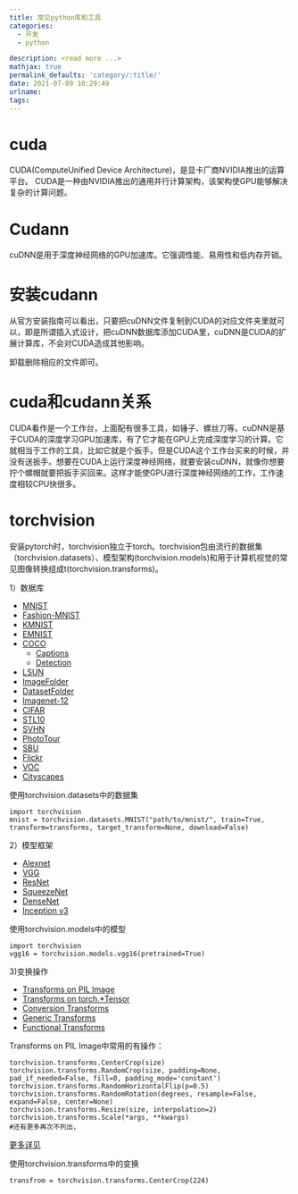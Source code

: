 ```yaml
---
title: 常见python库和工具
categories:
  - 开发
  - python

description: <read more ...>
mathjax: true
permalink_defaults: 'category/:title/'
date: 2021-07-09 10:29:49
urlname:
tags:
---
```






# cuda

CUDA(ComputeUnified Device Architecture)，是显卡厂商NVIDIA推出的运算平台。 CUDA是一种由NVIDIA推出的通用并行计算架构，该架构使GPU能够解决复杂的计算问题。



# Cudann

 cuDNN是用于深度神经网络的GPU加速库。它强调性能、易用性和低内存开销。

# 安装cudann

 从官方安装指南可以看出，只要把cuDNN文件复制到CUDA的对应文件夹里就可以，即是所谓插入式设计，把cuDNN数据库添加CUDA里，cuDNN是CUDA的扩展计算库，不会对CUDA造成其他影响。

卸载删除相应的文件即可。

# cuda和cudann关系

CUDA看作是一个工作台，上面配有很多工具，如锤子、螺丝刀等。cuDNN是基于CUDA的深度学习GPU加速库，有了它才能在GPU上完成深度学习的计算。它就相当于工作的工具，比如它就是个扳手。但是CUDA这个工作台买来的时候，并没有送扳手。想要在CUDA上运行深度神经网络，就要安装cuDNN，就像你想要拧个螺帽就要把扳手买回来。这样才能使GPU进行深度神经网络的工作，工作速度相较CPU快很多。

# torchvision

安装pytorch时，torchvision独立于torch。torchvision包由流行的数据集（torchvision.datasets）、模型架构(torchvision.models)和用于计算机视觉的常见图像转换组成t(torchvision.transforms)。

1）数据库

*   [MNIST](https://pytorch.org/docs/stable/torchvision/datasets.html#mnist)
*   [Fashion-MNIST](https://pytorch.org/docs/stable/torchvision/datasets.html#fashion-mnist)
*   [KMNIST](https://pytorch.org/docs/stable/torchvision/datasets.html#kmnist)
*   [EMNIST](https://pytorch.org/docs/stable/torchvision/datasets.html#emnist)
*   [COCO](https://pytorch.org/docs/stable/torchvision/datasets.html#coco)
    *   [Captions](https://pytorch.org/docs/stable/torchvision/datasets.html#captions)
    *   [Detection](https://pytorch.org/docs/stable/torchvision/datasets.html#detection)
*   [LSUN](https://pytorch.org/docs/stable/torchvision/datasets.html#lsun)
*   [ImageFolder](https://pytorch.org/docs/stable/torchvision/datasets.html#imagefolder)
*   [DatasetFolder](https://pytorch.org/docs/stable/torchvision/datasets.html#datasetfolder)
*   [Imagenet-12](https://pytorch.org/docs/stable/torchvision/datasets.html#imagenet-12)
*   [CIFAR](https://pytorch.org/docs/stable/torchvision/datasets.html#cifar)
*   [STL10](https://pytorch.org/docs/stable/torchvision/datasets.html#stl10)
*   [SVHN](https://pytorch.org/docs/stable/torchvision/datasets.html#svhn)
*   [PhotoTour](https://pytorch.org/docs/stable/torchvision/datasets.html#phototour)
*   [SBU](https://pytorch.org/docs/stable/torchvision/datasets.html#sbu)
*   [Flickr](https://pytorch.org/docs/stable/torchvision/datasets.html#flickr)
*   [VOC](https://pytorch.org/docs/stable/torchvision/datasets.html#voc)
*   [Cityscapes](https://pytorch.org/docs/stable/torchvision/datasets.html#cityscapes)

使用torchvision.datasets中的数据集

```plain
import torchvision
mnist = torchvision.datasets.MNIST("path/to/mnist/", train=True, transform=transforms, target_transform=None, download=False)
```

2）模型框架

*   [Alexnet](https://pytorch.org/docs/stable/torchvision/models.html#id1)
*   [VGG](https://pytorch.org/docs/stable/torchvision/models.html#id2)
*   [ResNet](https://pytorch.org/docs/stable/torchvision/models.html#id3)
*   [SqueezeNet](https://pytorch.org/docs/stable/torchvision/models.html#id4)
*   [DenseNet](https://pytorch.org/docs/stable/torchvision/models.html#id5)
*   [Inception v3](https://pytorch.org/docs/stable/torchvision/models.html#inception-v3)

使用torchvision.models中的模型

```plain
import torchvision
vgg16 = torchvision.models.vgg16(pretrained=True)
```

3)变换操作

*   [Transforms on PIL Image](https://pytorch.org/docs/stable/torchvision/transforms.html#transforms-on-pil-image)
*   [Transforms on torch.\*Tensor](https://pytorch.org/docs/stable/torchvision/transforms.html#transforms-on-torch-tensor)
*   [Conversion Transforms](https://pytorch.org/docs/stable/torchvision/transforms.html#conversion-transforms)
*   [Generic Transforms](https://pytorch.org/docs/stable/torchvision/transforms.html#generic-transforms)
*   [Functional Transforms](https://pytorch.org/docs/stable/torchvision/transforms.html#functional-transforms)

Transforms on PIL Image中常用的有操作：

```plain
torchvision.transforms.CenterCrop(size)
torchvision.transforms.RandomCrop(size, padding=None, pad_if_needed=False, fill=0, padding_mode='constant')
torchvision.transforms.RandomHorizontalFlip(p=0.5)
torchvision.transforms.RandomRotation(degrees, resample=False, expand=False, center=None)
torchvision.transforms.Resize(size, interpolation=2)
torchvision.transforms.Scale(*args, **kwargs)
#还有更多再次不列出，
```

[更多详见](https://pytorch.org/vision/stable/transforms.html)

使用torchvision.transforms中的变换

```plain
transfrom = torchvision.transforms.CenterCrop(224)
```

